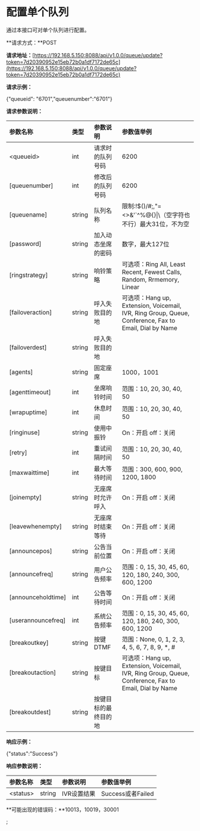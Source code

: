 # 配置单个队列

通过本接口可对单个队列进行配置。

**请求方式：**POST

**请求地址：**[https://192.168.5.150:8088/api/v1.0.0/queue/update?token=7d20390952e15eb72b0a1df7172de65c](https://192.168.5.150:8088/api/v1.0.0/queue/update?token=7d20390952e15eb72b0a1df7172de65c)

**请求示例：**

{"queueid": "6701","queuenumber":"6701"}

**请求参数说明：**

| 参数名称 | 类型 | 参数说明 | 参数值举例 |
| :--- | :--- | :--- | :--- |
| &lt;queueid&gt; | int | 请求时的队列号码 | 6200 |
| \[queuenumber\] | int | 修改后的队列号码 | 6200 |
| \[queuename\] | string | 队列名称 | 限制:!$\(\)\/\#;,\"=&lt;&gt;&'\`^%@{}\|\（空字符也不行）最大31位，不为空 |
| \[password\] | string | 加入动态坐席的密码 | 数字，最大127位 |
| \[ringstrategy\] | string | 响铃策略 | 可选项：Ring All, Least Recent, Fewest Calls, Random, Rrmemory, Linear |
| \[failoveraction\] | string | 呼入失败目的地 | 可选项：Hang up, Extension, Voicemail, IVR, Ring Group, Queue, Conference, Fax to Email, Dial by Name |
| \[failoverdest\] | string | 呼入失败目的地 |  |
| \[agents\] | string | 固定座席 | 1000，1001 |
| \[agenttimeout\] | int | 坐席响铃时间 | 范围：10, 20, 30, 40, 50 |
| \[wrapuptime\] | int | 休息时间 | 范围：10, 20, 30, 40, 50 |
| \[ringinuse\] | string | 使用中振铃 | On：开启 off：关闭 |
| \[retry\] | int | 重试间隔时间 | 范围：10, 20, 30, 40, 50 |
| \[maxwaittime\] | int | 最大等待时间 | 范围：300, 600, 900, 1200, 1800 |
| \[joinempty\] | string | 无座席时允许呼入 | On：开启 off：关闭 |
| \[leavewhenempty\] | string | 无座席时结束等待 | On：开启 off：关闭 |
| \[announcepos\] | string | 公告当前位置 | On：开启 off：关闭 |
| \[announcefreq\] | string | 用户公告频率 | 范围：0, 15, 30, 45, 60, 120, 180, 240, 300, 600, 1200 |
| \[announceholdtime\] | int | 公告等待时间 | On：开启 off：关闭 |
| \[userannouncefreq\] | int | 系统公告频率 | 范围：0, 15, 30, 45, 60, 120, 180, 240, 300, 600, 1200 |
| \[breakoutkey\] | string | 按键DTMF | 范围：None, 0, 1, 2, 3, 4, 5, 6, 7, 8, 9, \*, \# |
| \[breakoutaction\] | string | 按键目标 | 可选项：Hang up, Extension, Voicemail, IVR, Ring Group, Queue, Conference, Fax to Email, Dial by Name |
| \[breakoutdest\] | string | 按键目标的最终目的地 |  |

**响应示例：**

{"status":"Success"}

**响应参数说明：**

| 参数名称 | 类型 | 参数说明 | 参数值举例 |
| :--- | :--- | :--- | :--- |
| &lt;status&gt; | string | IVR设置结果 | Success或者Failed |

**可能出现的错误码：**10013，10019，30001

;

